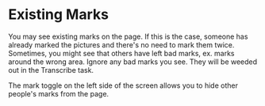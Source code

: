 # Existing Marks

You may see existing marks on the page. If this is the case, someone has already marked the pictures and there's no need to mark them twice. Sometimes, you might see that others have left bad marks, ex. marks around the wrong area. Ignore any bad marks you see. They will be weeded out in the Transcribe task.  

The mark toggle on the left side of the screen allows you to hide other people's marks from the page.
